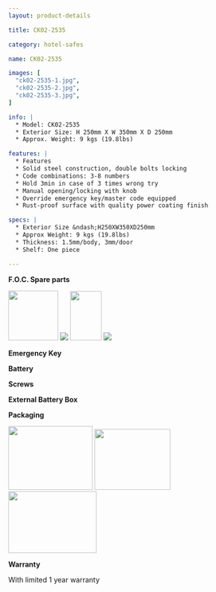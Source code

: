 ```yaml
---
layout: product-details

title: CK02-2535

category: hotel-safes

name: CK02-2535

images: [
  "ck02-2535-1.jpg",
  "ck02-2535-2.jpg",
  "ck02-2535-3.jpg",
]

info: |
  * Model: CK02-2535
  * Exterior Size: H 250mm X W 350mm X D 250mm
  * Approx. Weight: 9 kgs (19.8lbs)

features: |
  * Features
  * Solid steel construction, double bolts locking
  * Code combinations: 3-8 numbers
  * Hold 3min in case of 3 times wrong try
  * Manual opening/locking with knob
  * Override emergency key/master code equipped
  * Rust-proof surface with quality power coating finish

specs: |
  * Exterior Size &ndash;H250XW350XD250mm
  * Approx Weight: 9 kgs (19.8lbs)
  * Thickness: 1.5mm/body, 3mm/door
  * Shelf: One piece

---
```


**F.O.C. Spare parts**

<img alt="" src="{IMAGE_CDN}/ck02-2535-4.jpg" style="width: 100px; height: 100px;" />

<img src="{IMAGE_CDN}/ck02-2535-5.jpg" />

<img alt="" src="{IMAGE_CDN}/ck02-2535-6.jpg" style="width: 63px; height: 99px;" />

<img src="{IMAGE_CDN}/ck02-2535-7.jpg" />

**Emergency Key**

**Battery**

**Screws**

**External Battery Box**

**Packaging**

<img height="155" src="{IMAGE_CDN}/ck02-2535-8.jpg" style="width: 169px; height: 128px" width="221" />

<img height="144" src="{IMAGE_CDN}/ck02-2535-9.jpg" style="width: 152px; height: 122px" width="183" />

<img height="124" src="{IMAGE_CDN}/ck02-2535-10.jpg" style="width: 177px; height: 124px" width="205" />

**Warranty**

With limited 1 year warranty

